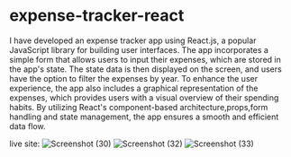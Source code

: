 
# expense-tracker-react
I have developed an expense tracker app using React.js, a popular JavaScript library for building user interfaces.
The app incorporates a simple form that allows users to input their expenses, which are stored in the app's state.
The state data is then displayed on the screen, 
and users have the option to filter the expenses by year.
To enhance the user experience, the app also includes a graphical
representation of the expenses, which provides users with a visual overview 
of their spending habits. By utilizing React's component-based architecture,props,form handling and state management, 
the app ensures a smooth and efficient data flow.

live site:
![Screenshot (30)](https://github.com/shikharpaudel/expense-tracker-react/assets/75170007/a9844ee0-cc78-44fc-a5dc-4c983d3d47ed)
![Screenshot (32)](https://github.com/shikharpaudel/expense-tracker-react/assets/75170007/0c41f66d-94d7-4d87-ba12-ce4f408286d3)
![Screenshot (33)](https://github.com/shikharpaudel/expense-tracker-react/assets/75170007/66534d01-34fd-4bf1-a129-0e72307ded2a)


